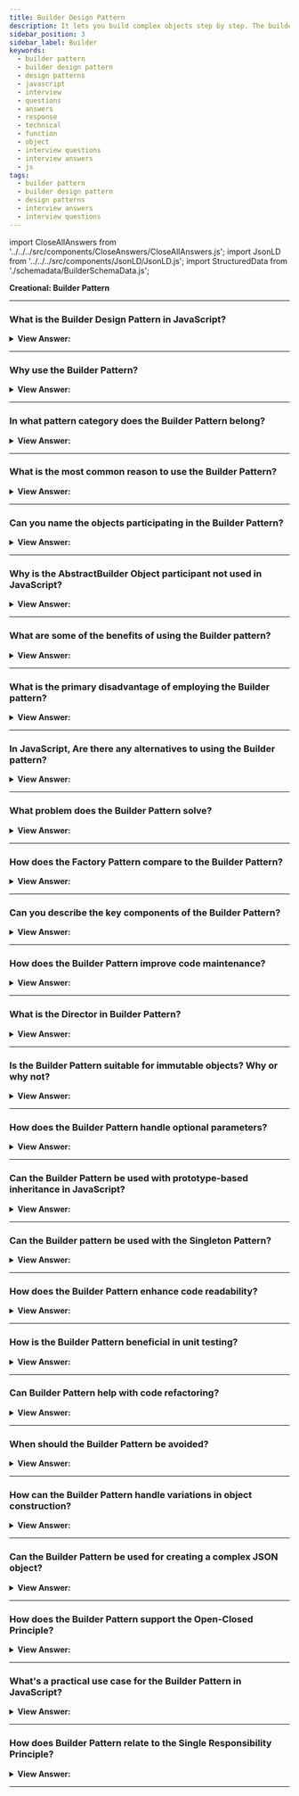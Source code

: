 ```yaml
---
title: Builder Design Pattern
description: It lets you build complex objects step by step. The builder pattern allows you to produce different object types and representations using the same builder code.
sidebar_position: 3
sidebar_label: Builder
keywords:
  - builder pattern
  - builder design pattern
  - design patterns
  - javascript
  - interview
  - questions
  - answers
  - response
  - technical
  - function
  - object
  - interview questions
  - interview answers
  - js
tags:
  - builder pattern
  - builder design pattern
  - design patterns
  - interview answers
  - interview questions
---
```


import CloseAllAnswers from '../../../src/components/CloseAnswers/CloseAllAnswers.js';
import JsonLD from '../../../src/components/JsonLD/JsonLD.js';
import StructuredData from './schemadata/BuilderSchemaData.js';

<JsonLD data={StructuredData} />

<head>
  <title>Builder Design Pattern | JavaScript Interview Questions</title>
</head>

**Creational: Builder Pattern**

<CloseAllAnswers />

---

### What is the Builder Design Pattern in JavaScript?

<details className='answer'>
  <summary>
    <strong>View Answer:</strong>
  </summary>
  <div>
  <div>
      <strong>Interview Response:</strong> The builder design pattern is a "creational" design pattern that separates the construction of complex objects from their representation, allowing for flexible and easy object creation.
    </div><br />
    <div>
      <strong>Technical Response:</strong> The Builder pattern is a design pattern that provides a flexible solution to the object construction problems. Instead of using numerous constructors, the builder pattern uses another object, a builder, that receives piece-by-piece input and completes the construction of a complex object.
    </div><br />
  <div><strong className="codeExample">Diagram:</strong><br /><br />

  <div></div>

<img src="/img/javascript-builder-pattern.jpg" /><br /><br />

**The objects participating in this pattern are:**

**Director** -- In example code: _Shop_

- uses the Builder's multi-step interface to build products

**Builder** -- _JavaScript does not use it._

- asserts a multi-step interface for the creation of a complex product

**ConcreteBuilder** -- In example code: _CarBuilder_ and _TruckBuilder_ are two examples of code.

- Implements the Builder interface with multiple steps
- Maintains the product's integrity during the assembly process
- offers the ability to retrieve the newly created product

**Products** -- In example code: _Car, Truck_

- represents the complicated objects that must get assembled

<br />

</div><br />
  <div><strong className="codeExample">Code Example:</strong><br /><br />

  <div></div>

The Builder pattern is a design pattern that provides a flexible solution to the object construction problems. Instead of using numerous constructors, the builder pattern uses another object, a builder, that receives piece-by-piece input and completes the construction of a complex object.

Here's a JavaScript example for the Builder pattern:

```javascript
class CarBuilder {
    constructor() {
        this.car = {};
    }

    setMake(make) {
        this.car.make = make;
        return this;
    }

    setModel(model) {
        this.car.model = model;
        return this;
    }

    setColor(color) {
        this.car.color = color;
        return this;
    }

    setYear(year) {
        this.car.year = year;
        return this;
    }

    build() {
        return this.car;
    }
}

// Usage
let builder = new CarBuilder();

let car = builder
    .setMake("Toyota")
    .setModel("Camry")
    .setColor("black")
    .setYear(2023)
    .build();

console.log(car); 
// Output: { make: 'Toyota', model: 'Camry', color: 'black', year: 2023 }
```

In this example, `CarBuilder` is the builder. It has a `setMake`, `setModel`, `setColor`, and `setYear` method for setting the make, model, color, and year of the car respectively. Each setter method returns `this` to allow for method chaining. The `build` method is used to return the final car object.

  </div>
  </div>
</details>

---

### Why use the Builder Pattern?

<details>
  <summary><strong>View Answer:</strong></summary>
  <div>
  <div><strong>Interview Response:</strong> The Builder Pattern enhances code readability and reduces complexity by handling complex object construction and maintaining control over object assembly.
  </div>
  </div>
</details>

---

### In what pattern category does the Builder Pattern belong?

<details>
  <summary>
    <strong>View Answer:</strong>
  </summary>
  <div>
    <div>
      <strong>Interview Response:</strong> The Builder Pattern belongs to the Creational design pattern category.
    </div>
  </div>
</details>

---

### What is the most common reason to use the Builder Pattern?

<details>
  <summary>
    <strong>View Answer:</strong>
  </summary>
  <div>
    <div>
      <strong>Interview Response:</strong> The most common reason to use the Builder Pattern is to create complex or composite objects with many configurable parameters, while improving code readability and maintainability.
    </div><br/>
    <div>
      <strong>Technical Response:</strong> The most common reason for using Builder is to make client code that creates complex objects that are simpler to comprehend. The client can still direct the Builder's actions without knowing how the actual work gets completed. Because the procedures involved are frequently repetitive and complex, builders frequently encapsulate the construction of Composite objects (another GoF design pattern).<br/><br/>It is usually the last step that returns the newly created object, making it simple for a Builder to participate in fluent interfaces where multiple method calls separated by dot operators get chained next to each other.<br/><br/>
    </div>

  </div>
</details>

---

### Can you name the objects participating in the Builder Pattern?

<details>
  <summary>
    <strong>View Answer:</strong>
  </summary>
  <div>
    <div><strong>Interview Response:</strong> In the Builder Pattern, the main participants are the <strong>Builder</strong>, which provides an interface for constructing parts of a product; the <strong>ConcreteBuilder</strong>, which implements the builder's interface, constructs and assembles the product; the <strong>Director</strong>, which constructs the object using the Builder interface; and the <strong>Product</strong>, which represents the complex object being constructed.
    </div><br />
  <div><strong className="codeExample">Code Example:</strong><br /><br />

  <div></div>

```javascript
// Builder
class HouseBuilder {
    setDoorType() {}
    setWindowType() {}
    setFloorNumber() {}
    getHouse() {}
}

// Concrete Builder
class VillaBuilder extends HouseBuilder {
    constructor() {
        super();
        this.house = {};
    }

    setDoorType() {
        this.house.door = "Wooden Door";
        return this;
    }

    setWindowType() {
        this.house.window = "Big Window";
        return this;
    }

    setFloorNumber() {
        this.house.floor = 2;
        return this;
    }

    getHouse() {
        return this.house;
    }
}

// Director
class HouseDirector {
    constructHouse(builder) {
        return builder
            .setDoorType()
            .setWindowType()
            .setFloorNumber()
            .getHouse();
    }
}

// Usage
let director = new HouseDirector();
let house = director.constructHouse(new VillaBuilder());

console.log(house); // Output: { door: 'Wooden Door', window: 'Big Window', floor: 2 }
```

In this example:

**1. HouseBuilder** is the Builder, which defines an interface for creating parts of a house.

**2. VillaBuilder** is the ConcreteBuilder, which provides the implementation for the Builder. It builds and assembles the house.

**3. HouseDirector** is the Director, which constructs the house using the Builder's methods.

**4. The house** object is the Product, which represents the complex object being built.

---

:::note
Though the definition particularly mentions that an interface needs to be defined, we don’t have interfaces in Vanilla JavaScript. Therefore, we must implement it in a way that JavaScript translates into an interface.
:::

  </div>
  </div>
</details>

---

### Why is the AbstractBuilder Object participant not used in JavaScript?

<details>
  <summary>
    <strong>View Answer:</strong>
  </summary>
  <div>
    <div>
      <strong>Interview Response:</strong> In JavaScript, the AbstractBuilder object participant is not commonly used because JavaScript does not have interfaces like other object-oriented programming languages. Instead, function objects are used to implement the Builder pattern.
      </div>
  </div>
</details>

---

### What are some of the benefits of using the Builder pattern?

<details>
  <summary>
    <strong>View Answer:</strong>
  </summary>
  <div>
  <div>
      <strong>Interview Response:</strong> Some benefits of using the Builder pattern in JavaScript are: improved object creation flexibility, separation of concerns, and improved code maintainability and readability.
      </div><br/>
    <div>
      <strong>Technical Response:</strong> The builder pattern has several advantages, which can be summarized as follows.
      </div><br/>

<div></div>

- You may build items step by step, defer building phases, or perform them recursively.
- When creating different product representations, you can reuse the same construction code.
- Single Responsibility Principle. You may separate sophisticated building of code from the product's business logic.

<br />

  </div>
</details>

---

### What is the primary disadvantage of employing the Builder pattern?

<details>
  <summary>
    <strong>View Answer:</strong>
  </summary>
  <div>
    <div>
      <strong>Interview Response:</strong> The primary disadvantage of employing the Builder pattern in JavaScript is that it can lead to verbose code, especially when creating complex objects with many configurable parameters.
    </div>
  </div>
</details>

---

### In JavaScript, Are there any alternatives to using the Builder pattern?

<details>
  <summary>
    <strong>View Answer:</strong>
  </summary>
  <div>
    <div>
      <strong>Interview Response:</strong> There are several alternatives to using the Builder pattern in JavaScript, such as using factory functions, object literals, or constructor functions. The choice of pattern depends on the specific use case and requirements.
    </div>
  </div>
</details>

---

### What problem does the Builder Pattern solve?

<details>
  <summary><strong>View Answer:</strong></summary>
  <div>
  <div><strong>Interview Response:</strong> Builder Pattern solves the 'telescoping constructor' problem where a constructor with multiple parameters becomes difficult to manage.
  </div>
  <div><strong>Technical Response:</strong> The Builder Pattern addresses the problem of constructing complex objects step-by-step. It's particularly useful when an object must be created in multiple steps, or when an object's construction requires a large number of parameters or has a complex internal structure.
  </div><br />
  <div><strong className="codeExample">Code Example:</strong><br /><br />

  <div></div>

Consider a case where we have a `Pizza` class and we want to be able to customize a pizza with various toppings, size, crust type, etc. If we had to pass these properties in a constructor, it could quickly become unwieldy and prone to error. The Builder Pattern can help us in such a case:

```javascript
// Pizza Class
class Pizza {
    constructor(builder) {
        this.size = builder.size;
        this.cheese = builder.cheese;
        this.pepperoni = builder.pepperoni;
        this.bacon = builder.bacon;
    }
}

// Pizza Builder
class PizzaBuilder {
    constructor(size) {
        this.size = size;
    }

    addCheese() {
        this.cheese = true;
        return this;
    }

    addPepperoni() {
        this.pepperoni = true;
        return this;
    }

    addBacon() {
        this.bacon = true;
        return this;
    }

    build() {
        return new Pizza(this);
    }
}

// Usage
const pizza = new PizzaBuilder(12)
    .addCheese()
    .addPepperoni()
    .addBacon()
    .build();

console.log(pizza);
// Output: Pizza { size: 12, cheese: true, pepperoni: true, bacon: true }
```

In this example, we use a `PizzaBuilder` to build a `Pizza` object step by step, instead of passing all the parameters in a constructor. This makes the code more readable and easier to understand. Each method in `PizzaBuilder` returns `this`, which enables method chaining.

  </div>
  </div>
</details>

---

### How does the Factory Pattern compare to the Builder Pattern?

<details>
  <summary><strong>View Answer:</strong></summary>
  <div>
  <div><strong>Interview Response:</strong> The Factory Pattern creates an instance of several derived classes, and the Builder Pattern constructs a complex object step by step and returns the result.
  </div>
  </div>
</details>

---

### Can you describe the key components of the Builder Pattern?

<details>
  <summary><strong>View Answer:</strong></summary>
  <div>
  <div><strong>Interview Response:</strong> The key components of the Builder Pattern are the Builder interface, Concrete Builder, Director, and the Product. They handle the construction of complex objects step-by-step, simplifying the creation process.
  </div>
  </div>
</details>

---

### How does the Builder Pattern improve code maintenance?

<details>
  <summary><strong>View Answer:</strong></summary>
  <div>
  <div><strong>Interview Response:</strong> By separating the construction logic from the actual object, the Builder Pattern makes it easier to add new types of objects without disturbing existing code.
  </div>
  </div>
</details>

---

### What is the Director in Builder Pattern?

<details>
  <summary><strong>View Answer:</strong></summary>
  <div>
  <div><strong>Interview Response:</strong> The Director controls the order of construction steps. It knows which builder to use to get the desired object.
  </div><br />
  <div><strong className="codeExample">Code Example:</strong><br /><br />

  <div></div>

```js
class BurgerBuilder {
    constructor(size) {
        this.size = size;
        this.cheese = false;
        this.pepperoni = false;
        this.lettuce = false;
        this.tomato = false;
    }

    addCheese() {
        this.cheese = true;
        return this;
    }

    addPepperoni() {
        this.pepperoni = true;
        return this;
    }

    addLettuce() {
        this.lettuce = true;
        return this;
    }

    addTomato() {
        this.tomato = true;
        return this;
    }

    build() {
        return new Burger(this);
    }
}

class Burger {
    constructor(builder) {
        this.size = builder.size;
        this.cheese = builder.cheese || false;
        this.pepperoni = builder.pepperoni || false;
        this.lettuce = builder.lettuce || false;
        this.tomato = builder.tomato || false;
    }
}

// Director
class BurgerDirector {
    createCheeseBurger(builder) {
        return builder
            .addCheese()
            .addLettuce()
            .addTomato()
            .build();
    }
}

// Usage
const burgerBuilder = new BurgerBuilder(14);
const burgerDirector = new BurgerDirector();

const cheeseBurger = burgerDirector.createCheeseBurger(burgerBuilder);
console.log(cheeseBurger);
// Output: Burger { size: 14, cheese: true, pepperoni: false, lettuce: true, tomato: true }
```

  </div>
  </div>
</details>

---

### Is the Builder Pattern suitable for immutable objects? Why or why not?

<details>
  <summary><strong>View Answer:</strong></summary>
  <div>
  <div><strong>Interview Response:</strong> Yes, it is suitable. Builder Pattern allows setting all parameters in the constructor, resulting in the creation of an immutable object.
  </div>
  </div>
</details>

---

### How does the Builder Pattern handle optional parameters?

<details>
  <summary><strong>View Answer:</strong></summary>
  <div>
  <div><strong>Interview Response:</strong> It allows setting only required parameters, enabling it to handle optional parameters more conveniently than a lengthy constructor.
  </div>
  </div>
</details>

---

### Can the Builder Pattern be used with prototype-based inheritance in JavaScript?

<details>
  <summary><strong>View Answer:</strong></summary>
  <div>
  <div><strong>Interview Response:</strong> Yes, although JavaScript uses prototype-based inheritance, the Builder Pattern can be implemented effectively to construct complex objects.
  </div><br />
  <div><strong className="codeExample">Code Example:</strong><br /><br />

  <div></div>

```javascript
function Car() {
    this.color = 'red';
    this.doors = 4;
}

Car.prototype.setColor = function(color) {
    this.color = color;
    return this;
};

Car.prototype.setDoors = function(doors) {
    this.doors = doors;
    return this;
};

// Usage
var myCar = new Car();
myCar.setColor('blue').setDoors(2);

console.log(myCar);
// Output: Car { color: 'blue', doors: 2 }
```

In this example, we're using JavaScript's prototype-based inheritance to add the builder methods `setColor` and `setDoors` to instances of `Car`. We're also taking advantage of the ability to chain methods by returning `this` from each builder method. This allows us to set the color and number of doors on `myCar` in a fluent manner.

  </div>
  </div>
</details>

---

### Can the Builder pattern be used with the Singleton Pattern?

<details>
  <summary><strong>View Answer:</strong></summary>
  <div>
  <div><strong>Interview Response:</strong> Yes, it is possible to use the Builder Pattern in conjunction with the Singleton Pattern. The Singleton Pattern ensures that a class has only one instance and provides a global point of access to it.
  </div><br />
  <div><strong className="codeExample">Code Example:</strong><br /><br />

  <div></div>

Singleton: This is a singleton...

```js
class Singleton {
    constructor(data) {
        if (Singleton.instance) {
            return Singleton.instance;
        }
        Singleton.instance = this;
        this.data = data;
    }

    getData() {
        return this.data;
    }
}

// Usage
const singleton1 = new Singleton("Data 1");
console.log(singleton1.getData());  // Output: Data 1

const singleton2 = new Singleton("Data 2");
console.log(singleton2.getData());  // Output: Data 1

console.log(singleton1 === singleton2);  // Output: true
```

**Builder pattern be used with the Singleton Pattern:**

```javascript
class Database {
    constructor(builder) {
        this.host = builder.host;
        this.port = builder.port;
        this.username = builder.username;
        this.password = builder.password;
    }
}

class DatabaseBuilder {
    setHost(host) {
        this.host = host;
        return this;
    }

    setPort(port) {
        this.port = port;
        return this;
    }

    setUsername(username) {
        this.username = username;
        return this;
    }

    setPassword(password) {
        this.password = password;
        return this;
    }

    build() {
        if (!Database.instance) {
            Database.instance = new Database(this);
        }
        return Database.instance;
    }
}

// Usage
let builder = new DatabaseBuilder();
let database = builder.setHost("localhost")
                      .setPort(27017)
                      .setUsername("admin")
                      .setPassword("admin")
                      .build();

console.log(database);
// Output: Database { host: 'localhost', port: 27017, username: 'admin', password: 'admin' }
```

In this example, the `Database` class is a Singleton class that uses the `DatabaseBuilder` to configure its only instance. The `DatabaseBuilder` implements the Builder pattern to allow for step-by-step creation and configuration of the `Database` instance. The `build` method of `DatabaseBuilder` checks if `Database.instance` already exists before creating a new one, ensuring only one `Database` instance ever exists.

  </div>
  </div>
</details>

---

### How does the Builder Pattern enhance code readability?

<details>
  <summary><strong>View Answer:</strong></summary>
  <div>
  <div><strong>Interview Response:</strong> It breaks down the object creation process into smaller, more readable steps, and allows the creation of different kinds of objects using the same construction process.
  </div>
  </div>
</details>

---

### How is the Builder Pattern beneficial in unit testing?

<details>
  <summary><strong>View Answer:</strong></summary>
  <div>
  <div><strong>Interview Response:</strong> By isolating the construction of an object, the Builder Pattern enables easier and more precise control in unit testing scenarios.
  </div>
  </div>
</details>

---

### Can Builder Pattern help with code refactoring?

<details>
  <summary><strong>View Answer:</strong></summary>
  <div>
  <div><strong>Interview Response:</strong>  The Builder Pattern can significantly help with code refactoring, especially when dealing with constructors or functions that take many parameters. By separating construction from representation, it can help simplify code, making refactoring easier and be less error-prone.
  </div><br />
  <div><strong className="codeExample">Code Example:</strong><br /><br />

  <div></div>

Imagine you have a `User` class that takes a large number of parameters in its constructor.

```javascript
class User {
    constructor(firstName, lastName, age, address, phone, email) {
        this.firstName = firstName;
        this.lastName = lastName;
        this.age = age;
        this.address = address;
        this.phone = phone;
        this.email = email;
    }
}

// Usage
let user = new User("John", "Doe", 30, "123 Street", "1234567890", "john@example.com");
```

Over time, as the number of parameters increases, the constructor becomes more complicated, and it's easier to make a mistake when instantiating the class. By using the Builder Pattern, you can simplify the code and make it more readable:

```javascript
class UserBuilder {
    setName(firstName, lastName) {
        this.firstName = firstName;
        this.lastName = lastName;
        return this;
    }

    setAge(age) {
        this.age = age;
        return this;
    }

    setAddress(address) {
        this.address = address;
        return this;
    }

    setContact(phone, email) {
        this.phone = phone;
        this.email = email;
        return this;
    }

    build() {
        return new User(this);
    }
}

class User {
    constructor(builder) {
        this.firstName = builder.firstName;
        this.lastName = builder.lastName;
        this.age = builder.age;
        this.address = builder.address;
        this.phone = builder.phone;
        this.email = builder.email;
    }
}

// Usage
let user = new UserBuilder()
    .setName("John", "Doe")
    .setAge(30)
    .setAddress("123 Street")
    .setContact("1234567890", "john@example.com")
    .build();

console.log(user);
// Output: User { firstName: 'John', lastName: 'Doe', age: 30, address: '123 Street', phone: '1234567890', email: 'john@example.com' }
```

In this refactored example, the `UserBuilder` provides a fluent interface for creating a `User`. Each method of `UserBuilder` sets one or more properties and returns the builder object to allow for method chaining. The `build` method is used to return the final `User` object. This makes the code more maintainable, easier to read, and reduces the likelihood of mistakes when creating a `User`.

  </div>
  </div>
</details>

---

### When should the Builder Pattern be avoided?

<details>
  <summary><strong>View Answer:</strong></summary>
  <div>
  <div><strong>Interview Response:</strong> The Builder Pattern should be avoided when the object construction process is simple, or there aren't many parameters. Overuse can lead to unnecessary code complexity and may negatively impact performance.
  </div>
  </div>
</details>

---

### How can the Builder Pattern handle variations in object construction?

<details>
  <summary><strong>View Answer:</strong></summary>
  <div>
  <div><strong>Interview Response:</strong> The Builder Pattern handles variations by abstracting the construction process and allowing different implementations for each step, hence creating different representations of an object.
  </div>
  </div>
</details>

---

### Can the Builder Pattern be used for creating a complex JSON object?

<details>
  <summary><strong>View Answer:</strong></summary>
  <div>
  <div><strong>Interview Response:</strong> Yes, the Builder Pattern can be used to create a complex JSON object by defining different builders for different parts of the JSON object.
  </div><br />
  <div><strong className="codeExample">Code Example:</strong><br /><br />

  <div></div>

```javascript
class JsonObjectBuilder {
    constructor() {
        this.jsonObject = {};
    }

    addProperty(key, value) {
        this.jsonObject[key] = value;
        return this;
    }

    addNestedObject(key) {
        this.jsonObject[key] = new JsonObjectBuilder();
        return this.jsonObject[key];
    }

    build() {
        return JSON.stringify(this.jsonObject);
    }
}

// Usage
let jsonObjectBuilder = new JsonObjectBuilder();

jsonObjectBuilder
    .addProperty("name", "John")
    .addProperty("age", 30);

let addressBuilder = jsonObjectBuilder.addNestedObject("address");

addressBuilder
    .addProperty("street", "123 Street")
    .addProperty("city", "New York")
    .addProperty("state", "NY");

console.log(jsonObjectBuilder.build());
// Output: {"name":"John","age":30,"address":{"street":"123 Street","city":"New York","state":"NY"}}
```

In this example, the `JsonObjectBuilder` provides a fluent interface for creating a JSON object. The `addProperty` method adds a property to the JSON object, while the `addNestedObject` method adds a nested object, returning a new builder for that nested object. The `build` method returns the JSON string representation of the constructed object.

  </div>
  </div>
</details>

---

### How does the Builder Pattern support the Open-Closed Principle?

<details>
  <summary><strong>View Answer:</strong></summary>
  <div>
  <div><strong>Interview Response:</strong> By allowing addition of new steps in the object creation process without modifying the existing code, Builder Pattern supports the Open-Closed Principle.
  </div>
  </div>
</details>

---

### What's a practical use case for the Builder Pattern in JavaScript?

<details>
  <summary><strong>View Answer:</strong></summary>
  <div>
  <div><strong>Interview Response:</strong> A common use case is when creating complex DOM structures or large JSON objects where we need to ensure a specific build process.
  </div>
  </div>
</details>

---

### How does Builder Pattern relate to the Single Responsibility Principle?

<details>
  <summary><strong>View Answer:</strong></summary>
  <div>
  <div><strong>Interview Response:</strong> The Builder Pattern adheres to the Single Responsibility Principle as each builder is only responsible for the construction of a single type of object.
  </div>
  </div>
</details>

---
